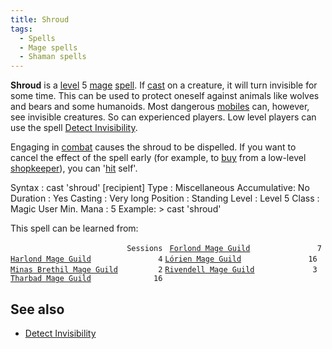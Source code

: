 ```yaml
---
title: Shroud
tags:
  - Spells
  - Mage spells
  - Shaman spells
---
```

**Shroud** is a [level](level "wikilink") 5 [mage](mage "wikilink")
[spell](spell "wikilink"). If [cast](cast "wikilink") on a creature, it
will turn invisible for some time. This can be used to protect oneself
against animals like wolves and bears and some humanoids. Most dangerous
[mobiles](mobile "wikilink") can, however, see invisible creatures. So
can experienced players. Low level players can use the spell [Detect
Invisibility](Detect_Invisibility "wikilink").

Engaging in [combat](combat "wikilink") causes the shroud to be
dispelled. If you want to cancel the effect of the spell early (for
example, to [buy](buy "wikilink") from a low-level
[shopkeeper](shop "wikilink")), you can '[hit](hit "wikilink") self'.

Syntax : cast 'shroud' \[recipient\] Type : Miscellaneous Accumulative:
No Duration : Yes Casting : Very long Position : Standing Level : Level
5 Class : Magic User Min. Mana : 5 Example: \> cast 'shroud'

This spell can be learned from:

`                          Sessions `
[`Forlond Mage Guild`](Forlond_Mage_Guild "wikilink")`               7`
[`Harlond Mage Guild`](Harlond_Mage_Guild "wikilink")`               4`
[`Lórien Mage Guild`](Lórien_Mage_Guild "wikilink")`               16`
[`Minas Brethil Mage Guild`](Minas_Brethil_Mage_Guild "wikilink")`         2`
[`Rivendell Mage Guild`](Rivendell_Mage_Guild "wikilink")`             3`
[`Tharbad Mage Guild`](Tharbad_Mage_Guild "wikilink")`              16`

## See also

- [Detect Invisibility](Detect_Invisibility "wikilink")
  